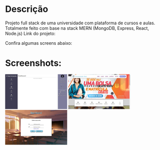 # Descrição

Projeto full stack de uma universidade com plataforma de cursos e aulas. Totalmente feito com base na stack MERN (MongoDB, Express, React, Node.js)
Link do projeto: 

Confira algumas screens abaixo:

# Screenshots:
<img width="200" src="https://github.com/armandosouza/universidade-next/blob/main/1.jpg?raw=true" />
<img width="200" src="https://github.com/armandosouza/universidade-next/blob/main/2.jpg?raw=true" />
<img width="200" src="https://github.com/armandosouza/universidade-next/blob/main/3.jpg?raw=true" />
